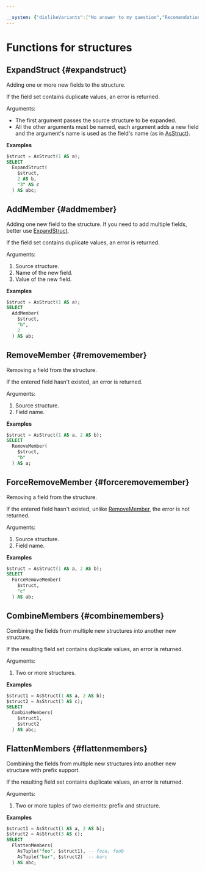 ```yaml
---

__system: {"dislikeVariants":["No answer to my question","Recomendations didn't help","The content doesn't match title","Other"]}
---
```

# Functions for structures

## ExpandStruct {#expandstruct}

Adding one or more new fields to the structure.

If the field set contains duplicate values, an error is returned.

Arguments:

* The first argument passes the source structure to be expanded.
* All the other arguments must be named, each argument adds a new field and the argument's name is used as the field's name (as in [AsStruct](basic.md#asstruct)).

**Examples**

```sql
$struct = AsStruct(1 AS a);
SELECT
  ExpandStruct(
    $struct,
    2 AS b,
    "3" AS c
  ) AS abc;
```

## AddMember {#addmember}

Adding one new field to the structure. If you need to add multiple fields, better use [ExpandStruct](#expandstruct).

If the field set contains duplicate values, an error is returned.

Arguments:

1. Source structure.
2. Name of the new field.
3. Value of the new field.

**Examples**

```sql
$struct = AsStruct(1 AS a);
SELECT
  AddMember(
    $struct,
    "b",
    2
  ) AS ab;
```

## RemoveMember {#removemember}

Removing a field from the structure.

If the entered field hasn't existed, an error is returned.

Arguments:

1. Source structure.
2. Field name.

**Examples**

```sql
$struct = AsStruct(1 AS a, 2 AS b);
SELECT
  RemoveMember(
    $struct,
    "b"
  ) AS a;
```

## ForceRemoveMember {#forceremovemember}

Removing a field from the structure.

If the entered field hasn't existed, unlike [RemoveMember](#removemember), the error is not returned.

Arguments:

1. Source structure.
2. Field name.

**Examples**

```sql
$struct = AsStruct(1 AS a, 2 AS b);
SELECT
  ForceRemoveMember(
    $struct,
    "c"
  ) AS ab;
```

## CombineMembers {#combinemembers}

Combining the fields from multiple new structures into another new structure.

If the resulting field set contains duplicate values, an error is returned.

Arguments:

1. Two or more structures.

**Examples**

```sql
$struct1 = AsStruct(1 AS a, 2 AS b);
$struct2 = AsStruct(3 AS c);
SELECT
  CombineMembers(
    $struct1,
    $struct2
  ) AS abc;
```

## FlattenMembers {#flattenmembers}

Combining the fields from multiple new structures into another new structure with prefix support.

If the resulting field set contains duplicate values, an error is returned.

Arguments:

1. Two or more tuples of two elements: prefix and structure.

**Examples**

```sql
$struct1 = AsStruct(1 AS a, 2 AS b);
$struct2 = AsStruct(3 AS c);
SELECT
  FlattenMembers(
    AsTuple("foo", $struct1), -- fooa, foob
    AsTuple("bar", $struct2)  -- barc
  ) AS abc;
```

